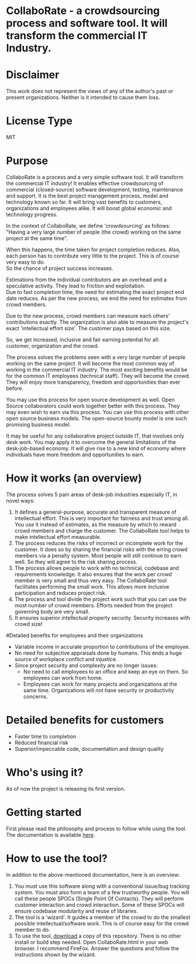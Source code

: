 # CollaboRate - a crowdsourcing process and software tool. It will transform the commercial IT Industry.

# Disclaimer
This work does not represent the views of any of the author's past or present organizations. Neither is it intended to cause them loss.

# License Type
MIT

# Purpose
CollaboRate is a process and a very simple software tool. It will transform the commercial IT industry! It enables effective crowdsourcing of commercial (closed-source) software development, testing, maintenance and support. It is the best project management process, model and technology known so far. It will bring vast benefits to customers, organizations and employees alike. It will boost global economic and technology progress. 

In the context of CollaboRate, we define 'crowdsourcing' as follows:  
"Having a very large number of people (the crowd) working on the same project at the same time".  

When this happens, the time taken for project completion reduces.
Also, each person has to contribute very little to the project. This is of course very easy to do.  
So the chance of project success increases.  

Estimations from the individual contributors are an overhead and a speculative activity. They lead to friction and exploitation.  
Due to fast completion time, the need for estimating the exact project end date reduces. As per the new process, we end the need for estimates from crowd members. 

Due to the new process, crowd members can measure each others' contributions exactly. The organization is also able to measure the project's exact 'intellectual effort size'. The customer pays based on this size.  

So, we get increased, inclusive and fair earning potential for all:  
customer, organization and the crowd.

The process solves the problems seen with a very large number of people working on the same project. It will become the most common way of working in the commercial IT industry. The most exciting benefits would be for the common IT employees (technical staff). They will become the crowd. They will enjoy more transparency, freedom and opportunities than ever before.

You may use this process for open source development as well. Open Source collaborators could work together better with this process. They may even wish to earn via this process. You can use this process with other open source business models. The open-source bounty model is one such promising business model.

It may be useful for any collaborative project outside IT, that involves only desk work. You may apply it to overcome the  general limitations of the desk-job-based economy. It will give rise to a new kind of economy where individuals have more freedom and opportunities to earn.

# How it works (an overview)

The process solves 5 pain areas of desk-job industries especially IT, in novel ways:  
1. It defines a general-purpose, accurate and transparent measure of intellectual effort. This is very important for fairness and trust among all. You use it instead of estimates, as the measure by which to reward crowd members and charge the customer. The CollaboRate tool helps to make intellectual effort measurable.  
2. The process reduces the risks of incorrect or  incomplete work for the customer. It does so by sharing the financial risks with the erring crowd members via a penalty system. Most people will still continue to earn well. So they will agree to the risk sharing process.  
3. The process allows people to work with no technical, codebase and requirements knowledge. It also ensures that the work  per crowd member is very small and thus very easy. The CollaboRate  tool facilitates performing the small work. This allows more inclusive participation and reduces project risk.    
4. The process and tool divide the project work such that you can use the most number of  crowd members.  Efforts needed from the  project governing body are very small.    
5. It ensures superior intellectual property security. Security increases with crowd size!  

#Detailed benefits for employees and their organizations
- Variable income in accurate proportion to contributions of the employee.   
- No need for subjective appraisals done by humans. This ends a huge source of workplace conflict and injustice.  
- Since project security and complexity are no longer issues:
  - No need to call employees to an office and keep an eye on them. So employees can work from home.
  - Employees can work for many projects and organizations at the same time. Organizations will not have security or productivity concerns.

# Detailed benefits for customers
  - Faster time to completion
  - Reduced financial risk
  - Superior/impeccable code, documentation and design quality

# Who's using it?
As of now the project is releasing its first version.

# Getting started
First please read the philosophy and process to follow while using the tool. The documentation is available [here](https://github.com/sohrabsaran/CollaboRate/wiki).

# How to use the tool?
In addition to the above-mentioned documentation, here is an overview: 
1. You must use this software along with a conventional  issue/bug tracking system. You must also form a team of a few trustworthy people. You will call these people SPOCs (Single Point Of Contacts). They will perform customer  interaction and crowd interaction. Some of these SPOCs will ensure codebase modularity and reuse of libraries.  
2. The tool is a 'wizard'. It guides a member of the crowd to do the smallest  possible  intellectual/software work. This is of course easy for the crowd member to do.  
3. To use the tool, [download](https://github.com/sohrabsaran/CollaboRate/archive/master.zip) a copy of this repository. There is no other install or build step  needed. Open CollaboRate.html in your web browser. I recommend FireFox. Answer the questions and follow the instructions shown by the  wizard.
